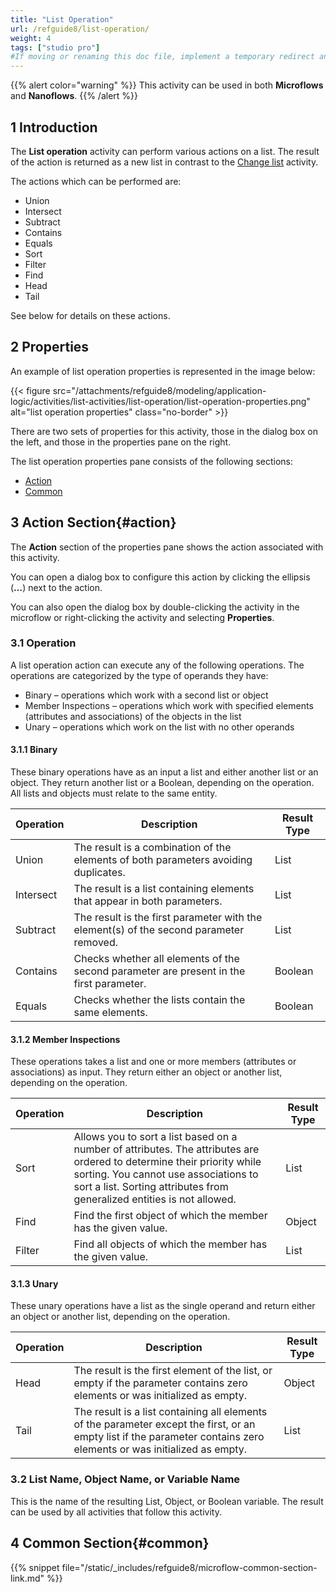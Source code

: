 ```yaml
---
title: "List Operation"
url: /refguide8/list-operation/
weight: 4
tags: ["studio pro"]
#If moving or renaming this doc file, implement a temporary redirect and let the respective team know they should update the URL in the product. See Mapping to Products for more details.
---
```


{{% alert color="warning" %}}
This activity can be used in both **Microflows** and **Nanoflows**.
{{% /alert %}}

## 1 Introduction

The **List operation** activity can perform various actions on a list. The result of the action is returned as a new list in contrast to the [Change list](/refguide8/change-list/) activity.

The actions which can be performed are:

* Union 
* Intersect 
* Subtract 
* Contains 
* Equals 
* Sort 
* Filter 
* Find 
* Head 
* Tail 

See below for details on these actions.

## 2 Properties

An example of list operation properties is represented in the image below:

{{< figure src="/attachments/refguide8/modeling/application-logic/activities/list-activities/list-operation/list-operation-properties.png" alt="list operation properties" class="no-border" >}}

There are two sets of properties for this activity, those in the dialog box on the left, and those in the properties pane on the right.

The list operation properties pane consists of the following sections:

* [Action](#action)
* [Common](#common)

## 3 Action Section{#action}

The **Action** section of the properties pane shows the action associated with this activity.

You can open a dialog box to configure this action by clicking the ellipsis (**…**) next to the action.

You can also open the dialog box by double-clicking the activity in the microflow or right-clicking the activity and selecting **Properties**.

### 3.1 Operation

A list operation action can execute any of the following operations. The operations are categorized by the type of operands they have:

* Binary – operations which work with a second list or object
* Member Inspections – operations which work with specified elements (attributes and associations) of the objects in the list
* Unary – operations which work on the list with no other operands

#### 3.1.1 Binary

These binary operations have as an input a list and either another list or an object. They return another list or a Boolean, depending on the operation. All lists and objects must relate to the same entity.

| Operation | Description | Result Type |
| --- | --- | --- |
| Union | The result is a combination of the elements of both parameters avoiding duplicates. | List |
| Intersect | The result is a list containing elements that appear in both parameters. | List |
| Subtract | The result is the first parameter with the element(s) of the second parameter removed. | List |
| Contains | Checks whether all elements of the second parameter are present in the first parameter. | Boolean |
| Equals | Checks whether the lists contain the same elements. | Boolean |

#### 3.1.2 Member Inspections

These operations takes a list and one or more members (attributes or associations) as input. They return either an object or another list, depending on the operation.

| Operation | Description | Result Type |
| --- | --- | --- |
| Sort | Allows you to sort a list based on a number of attributes. The attributes are ordered to determine their priority while sorting. You cannot use associations to sort a list. Sorting attributes from generalized entities is not allowed. | List |
| Find | Find the first object of which the member has the given value. | Object |
| Filter | Find all objects of which the member has the given value. | List |

#### 3.1.3 Unary

These unary operations have a list as the single operand and return either an object or another list, depending on the operation.

| Operation | Description | Result Type |
| --- | --- | --- |
| Head | The result is the first element of the list, or empty if the parameter contains zero elements or was initialized as empty. | Object |
| Tail | The result is a list containing all elements of the parameter except the first, or an empty list if the parameter contains zero elements or was initialized as empty. | List |

### 3.2 List Name, Object Name, or Variable Name

This is the name of the resulting List, Object, or Boolean variable. The result can be used by all activities that follow this activity.

## 4 Common Section{#common}

{{% snippet file="/static/_includes/refguide8/microflow-common-section-link.md" %}}
